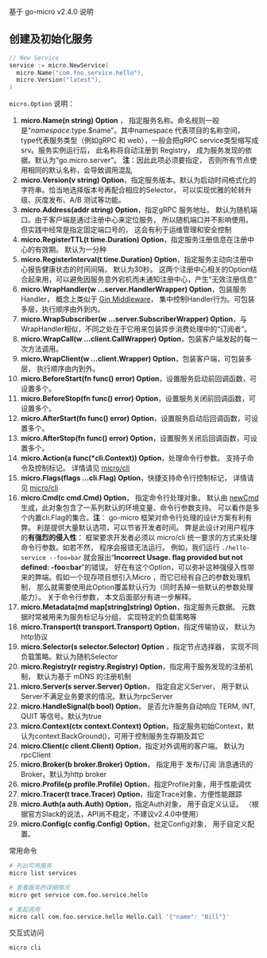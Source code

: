 基于 go-micro v2.4.0 说明

## 创建及初始化服务

```go
// New Service
service := micro.NewService(
  micro.Name("com.foo.service.hello"),
  micro.Version("latest"),
)
```

`micro.Option` 说明：

1. **micro.Name(n string) Option** ， 指定服务名称。命名规则一般是“$namespace.$type.$name”。其中namespace 代表项目的名称空间， type代表服务类型（例如gRPC 和 web），一般会把gRPC service类型缩写成 srv。服务实例运行后， 此名称将自动注册到 Registry， 成为服务发现的依据。默认为“go.micro.server”。 **注**：因此此项必须要指定， 否则所有节点使用相同的默认名称，会导致调用混乱
2. **micro.Version(v string) Option**，指定服务版本。默认为启动时间格式化的字符串。恰当地选择版本号再配合相应的Selector， 可以实现优雅的轮转升级、灰度发布、A/B 测试等功能。
3. **micro.Address(addr string) Option**，指定gRPC 服务地址。 默认为随机端口。由于客户端是通过注册中心来定位服务， 所以随机端口并不影响使用。 但实践中经常是指定固定端口号的， 这会有利于运维管理和安全控制
4. **micro.RegisterTTL(t time.Duration) Option**，指定服务注册信息在注册中心的有效期。 默认为一分种
5. **micro.RegisterInterval(t time.Duration) Option**，指定服务主动向注册中心报告健康状态的时间间隔， 默认为30秒。 这两个注册中心相关的Option结合起来用，可以避免因服务意外宕机而未通知注册中心，产生“无效注册信息”
6. **micro.WrapHandler(w …server.HandlerWrapper) Option**，包装服务Handler， 概念上类似于 [Gin Middleware](https://github.com/gin-gonic/gin#using-middleware)， 集中控制Handler行为。可包装多层，执行顺序由外到内。
7. **micro.WrapSubscriber(w …server.SubscriberWrapper) Option**，与WrapHandler相似，不同之处在于它用来包装异步消费处理中的“订阅者”。
8. **micro.WrapCall(w …client.CallWrapper) Option**，包装客户端发起的每一次方法调用。
9. **micro.WrapClient(w …client.Wrapper) Option**，包装客户端，可包装多层， 执行顺序由内到外。
10. **micro.BeforeStart(fn func() error) Option**，设置服务启动前回调函数，可设置多个。
11. **micro.BeforeStop(fn func() error) Option**，设置服务关闭前回调函数，可设置多个。
12. **micro.AfterStart(fn func() error) Option**，设置服务启动后回调函数，可设置多个。
13. **micro.AfterStop(fn func() error) Option**，设置服务关闭后回调函数，可设置多个。
14. **micro.Action(a func(\*cli.Context)) Option**，处理命令行参数。 支持子命令及控制标记。 详情请见 [micro/cli](https://github.com/micro/cli)
15. **micro.Flags(flags …cli.Flag) Option**，快捷支持命令行控制标记， 详情请见 [micro/cli](https://github.com/micro/cli)
16. **micro.Cmd(c cmd.Cmd) Option**， 指定命令行处理对象。 默认由 [newCmd](https://github.com/micro/go-micro/blob/v2.4.0/config/cmd/cmd.go#L383)生成，此对象包含了一系列默认的环境变量、命令行参数支持。 可以看作是多个内置cli.Flag的集合。**注**： go-micro 框架对命令行处理的设计方案有利有弊。 利是提供大量默认选项，可以节省开发者时间。 弊是此设计对用户程序的**有强烈的侵入性**： 框架要求开发者必须以 micro/cli 统一要求的方式来处理命令行参数。如若不然， 程序会报错无法运行。 例如，我们运行 `./hello-service --foo=bar` 就会报出“**Incorrect Usage. flag provided but not defined: -foo=bar**”的错误。 好在有这个Option，可以弥补这种强侵入性带来的弊端。假如一个现存项目想引入Micro ，而它已经有自己的参数处理机制， 那么就需要使用此Option覆盖默认行为（同时丢掉一些默认的参数处理能力）。 关于命令行参数， 本文后面部分有进一步解释。
17. **micro.Metadata(md map[string]string) Option**，指定服务元数据。 元数据时常被用来为服务标记与分组， 实现特定的负载策略等
18. **micro.Transport(t transport.Transport) Option**，指定传输协议， 默认为http协议
19. **micro.Selector(s selector.Selector) Option** ，指定节点选择器， 实现不同负载策略。默认为随机Selector
20. **micro.Registry(r registry.Registry) Option**，指定用于服务发现的注册机制， 默认为基于 mDNS 的注册机制
21. **micro.Server(s server.Server) Option**， 指定自定义Server， 用于默认Server不满足业务要求的情况。默认为rpcServer
22. **micro.HandleSignal(b bool) Option**， 是否允许服务自动响应 TERM, INT, QUIT 等信号。默认为true
23. **micro.Context(ctx context.Context) Option**，指定服务初始Context，默认为context.BackGround()，可用于控制服务生存期及其它
24. **micro.Client(c client.Client) Option**，指定对外调用的客户端。 默认为rpcClient
25. **micro.Broker(b broker.Broker) Option**， 指定用于 发布/订阅 消息通讯的Broker。默认为http broker
26. **micro.Profile(p profile.Profile) Option**，指定Profile对象，用于性能调优
27. **micro.Tracer(t trace.Tracer) Option**，指定Trace对象，方便性能跟踪
28. **micro.Auth(a auth.Auth) Option**，指定Auth对象， 用于自定义认证。 （根据官方Slack的说法，API尚不稳定，不建议v2.4.0中使用）
29. **micro.Config(c config.Config) Option**，批定Config对象， 用于自定义配置。



常用命令

```sh
# 列出可用服务
micro list services

# 查看服务的详细情况
micro get service com.foo.service.hello

# 发起调用
micro call com.foo.service.hello Hello.Call '{"name": "Bill"}'
```

交互式访问

```sh
micro cli
```

